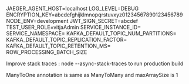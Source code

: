 JAEGER_AGENT_HOST=localhost
LOG_LEVEL=DEBUG
ENCRYPTION_KEY=abcdefghijklmnopqrstuvxyz01234567890123456789
NODE_ENV=development
JWT_SIGN_SECRET=abcdef
TEST_USER_ROLE=vitjaAdmin
SERVICE_INSTANCE_ID=
SERVICE_NAMESPACE=
KAFKA_DEFAULT_TOPIC_NUM_PARTITIONS=
KAFKA_DEFAULT_TOPIC_REPLICATION_FACTOR=
KAFKA_DEFAULT_TOPIC_RETENTION_MS=
ROW_PROCESSING_BATCH_SIZE

Improve stack traces :
node --async-stack-traces
 to run production build
 
ManyToOne annotation is same as ManyToMany and maxArraySize is 1
